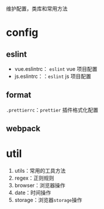 维护配置，类库和常用方法

# config

## eslint

- vue.eslintrc： `eslint` vue 项目配置
- js.eslintrc：：`eslint` js 项目配置

## format

`.prettierrc`：`prettier` 插件格式化配置

## webpack



# util

1. utils：常用的工具方法
2. regex：正则规则
3. browser：浏览器操作
4. date：时间操作
5. storage：浏览器`storage`操作
